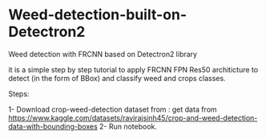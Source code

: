 # Weed-detection-built-on-Detectron2
Weed detection with FRCNN based on Detectron2 library

it is a simple step by step tutorial to apply FRCNN FPN Res50 architicture to detect (in the form of BBox) and classify weed and crops classes.  

Steps:

1- Download crop-weed-detection dataset from : get data from https://www.kaggle.com/datasets/ravirajsinh45/crop-and-weed-detection-data-with-bounding-boxes
2- Run notebook.

